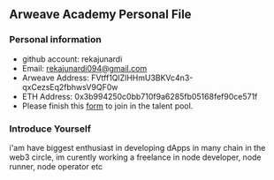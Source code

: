 ## Arweave Academy Personal File

### Personal information

- github account: rekajunardi
- Email: rekajunardi094@gmail.com
- Arweave Address: FVtff1QlZlHHmU3BKVc4n3-qxCezsEq2fbhwsV9QF0w
- ETH Address: 0x3b994250c0bb710f9a6285fb05168fef90ce571f
- Please finish this [form](https://docs.google.com/forms/d/e/1FAIpQLSfWA5fIIcBgmRppm3jNz5vmf9Mai_QMVil-2pO4r7YKn_Zhtw/viewform?usp=sf_link) to join in the talent pool.

### Introduce Yourself
 i'am have biggest enthusiast in developing dApps in many chain in the web3 circle, im curently working a freelance in node developer, node runner, node operator etc
